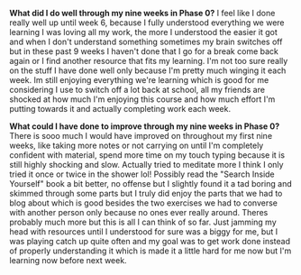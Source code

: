 **What did I do well through my nine weeks in Phase 0?**
I feel like I done really well up until week 6, because I fully understood everything we were learning I was loving all my work, the more I understood the easier it got and when I don't understand something sometimes my brain switches off but in these past 9 weeks I haven't done that I go for a break come back again or I find another resource that fits my learning. I'm not too sure really on the stuff I have done well only because I'm pretty much winging it each week. Im still enjoying everything we're learning which is good for me considering I use to switch off a lot back at school, all my friends are shocked at how much I'm enjoying this course and how much effort I'm putting towards it and actually completing work each week.

**What could I have done to improve through my nine weeks in Phase 0?**
There is sooo much I would have improved on throughout my first nine weeks, like taking more notes or not carrying on until I'm completely confident with material, spend more time on my touch typing because it is still highly shocking and slow. Actually tried to meditate more I think I only tried it once or twice in the shower lol! Possibly read the "Search Inside Yourself" book a bit better, no offense but I slightly found it a tad boring and skimmed through some parts but I truly did enjoy the parts that we had to blog about which is good besides the two exercises we had to converse with another person only because no ones ever really around. Theres probably much more but this is all I can think of so far. Just jamming my head with resources until I understood for sure was a biggy for me, but I was playing catch up quite often and my goal was to get work done instead of properly understanding it which is made it a little hard for me now but I'm learning now before next week.
